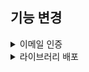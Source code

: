 ## 기능 변경

<details>
  <summary>이메일 인증</summary>
  <div markdown="1">
    현재 이메일 인증 관련 데이터는 아래와 같이 DB에 저장한다.

| Column Name | Data Type | Constraints|
|--|--|--|
| id | BIGINT | PRIMARY KEY, AUTO_INCREMENT |
| userId | BIGINT | NOT NULL, UNIQUE |
| authCode | VARCHAR | NULLABLE|

이메일 인증 코드 부분에 문제점이 존재한다.    

## 문제점

- ###   데이터 유지가 필요한가?   

해당 데이터의 본질은 회원가입을 시점으로 일정 시간이 초과된 이후에는 필요하지 않게 된다. 하지만 현재 코드의 구성으로 보았을 때는 기능을 다 하고 나서 해당 데이터가 영구적으로 제거되는 것이 아닌 그댈 별 다른 조치없으 데이터 베이스에 자리를 차지하고 있다. 

- ###   데이터를 불러오거나 쓰기 작업에 유용한가?    

데이터는 데이터베이스 기반 저장소에 저장이 되고 있다. 이러한 상황에서 인증코드 발행과 기존 코드 변경이 일어나게 되는 작업이 빈번하게 발생하는 경우, 즉 쉽게 설명해서 대용량 트래픽 상황에서 해당 기능에 병목이 발생할 수 있다고 생각이 들었다.   


## 대안

- #### 메모리 캐시 기반 관리 (예: Ehcache, Caffeine)   
  해당 방법은 Application 계층에서 메모리에 인증코드를 저장하며, TTL을 설정하여 자동으로 삭제를 설정할 수 있다.    

  해당 방법의 장점으로는 어플리케이션과 밀접하게 동작이 가능하여 성능적인 면에서 속도가 빠르다는 점이 존재한다.    

  하지만 어플리케이션 재실행 시 데이터 유실이 발생하고, 여러 인스턴스를 사용하는 분산 환경에서는 데이터 일관성을 보장하기 힘들다.   

- #### 외부 서비스를 활용 (예: Firebase, Auth)   
  이는 외부에서 제공하는 인증 서비스를 이용하는 방법이다.    

  외부에서 제공하는 서비스를 이용을 하면 개인적인 기능 구현 측면에는 부담을 줄여준다는 큰 장점이 존재하고, 추가적으로 보안 및 확작성을 보장 할 수 있다는 장점이 존재한다.

  하지만 무엇보다 추기 비용이 증가 한다는 단점이 존재한다.

### Redis 선택   
  Redis는 메모리 기반의 데이터 저장소로 설계되어 있다. 또한 현재 기능 처럼 단기적으로 유요한 데이터를 TTL을 이용하여 자동으로 삭제할 수 있어 적합하다.    
  추가적으로 메모리에서 데이터를 읽고 쓰는 작업을 하기 때문에 데이터베이스를 이용하는 방법과 비교하여 성능이 월등하게 우수하다는 점이 있으며, Redis는 클러스터링과 수평 확장을 지원한다는 점으로 대용량 트래픽이 발생하더라도 안정적인 동작이 가능하다는 점이 있다.

  </div>
</details>

<details>
  <summary>라이브러리 배포</summary>
  <div markdown="1">

**모놀리식** 프로젝트를 도메인 기준으로 분리해 각각의 **마이크로 서비스(MSA)** 로 전환하는 과정에서 몇 가지 불편함이 발견되었다.    

일단 가장 먼저 발견한 부분은 공통적으로 사용되는 공통 유틸리티 클래스를 각각의 마이크로 서비스 내 작성을 해야 한다는 점이다. 만약 직접적으로 해당 코드파일을 복사하여 모든 서비스 내 붙여넣기 정도까지는 양보를 할 수 있었다. 하지만 공통 유틸리티 클래스에서 기존 코드에서 수정이나, 새로운 매서드 추가 등 기존과 달리 변경된 부분이 생기면 각각 수정을 해줘야 한다는 문제점이 대두되었다.   

이를 해결하기 위한 방법으로 당장 두가지 방법이 생각이 떠올랐다.    

#### 1. 유틸리티 기능을 제공하는 전용 서비스를 만들어 API로 호출하는 방식   
#### 2. 유틸리티 클래스를 별도의 라이브러리로 만들어 재사용하는 방식    

각 방법을 간단하게 비교를 해보았다.   
| 방법 |	장점 | 단점 |
|--|--|--|
|유틸리티 서비스(API화) | 1. 중앙에서 코드를 관리하므로 유지보수가 용이  <br> 2. 실시간으로 변경 사항 반영 가능	 | 1. 서비스 호출 시 네트워크 지연 발생 가능 <br> 2. 추가적인 API 설계 및 구현이 필요 |    
| 유틸리티 클래스 라이브러리화 | 1. 네트워크 호출 없이 빠른 로컬 사용 가능  <br> 2. 모든 서비스에서 동일한 코드로 일관성 유지	 | 1. 라이브러리 변경 시 재배포가 필요   <br> 2. 의존성 관리가 복잡해질 수 있음 |    

간단하게 장단점을 보았을 때, 해당 코드는 서비스 간 데이터 동기화나 실시간 처리가 필요하지 않는 단순 유틸리티에 가까우며, 변경 빈도가 많지 않기 때문에 라이브러리화가 적합하다고 생각이 되어서 라이브러리화로 변경을 했다.

  </div>
</details>